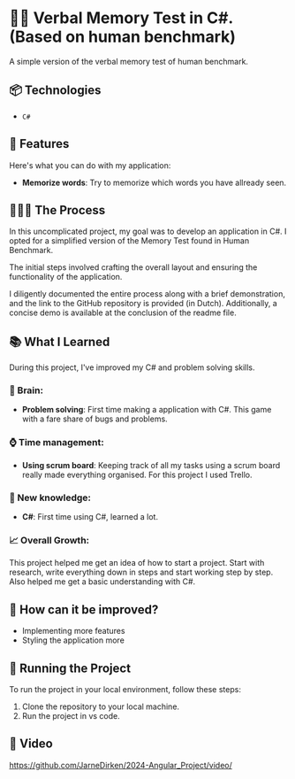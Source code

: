 ﻿# 🥷🏽 Verbal Memory Test in C#. (Based on human benchmark)

A simple version of the verbal memory test of human benchmark.

## 📦 Technologies

- `C#`

## 🦄 Features

Here's what you can do with my application:

- **Memorize words**: Try to memorize which words you have allready seen.

## 👩🏽‍🍳 The Process

In this uncomplicated project, my goal was to develop an application in C#. I opted for a simplified version of the Memory Test found in Human Benchmark.

The initial steps involved crafting the overall layout and ensuring the functionality of the application.

I diligently documented the entire process along with a brief demonstration, and the link to the GitHub repository is provided (in Dutch). Additionally, a concise demo is available at the conclusion of the readme file.

## 📚 What I Learned

During this project, I've improved my C# and problem solving skills.

### 🧠 Brain:

- **Problem solving**: First time making a application with C#. This game with a fare share of bugs and problems.

### ⌚ Time management:

- **Using scrum board**: Keeping track of all my tasks using a scrum board really made everything organised. For this project I used Trello.

### 📓 New knowledge:

- **C#**: First time using C#, learned a lot.

### 📈 Overall Growth:

This project helped me get an idea of how to start a project. Start with research, write everything down in steps and start working step by step. Also helped me get a basic understanding with C#.

## 💭 How can it be improved?

- Implementing more features
- Styling the application more

## 🚦 Running the Project

To run the project in your local environment, follow these steps:

1. Clone the repository to your local machine.
2. Run the project in vs code.

## 🍿 Video

https://github.com/JarneDirken/2024-Angular_Project/video/
